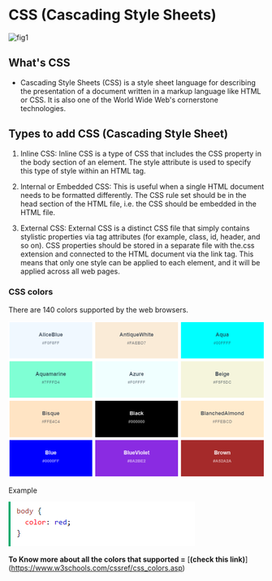# CSS (Cascading Style Sheets) 
![fig1](https://www.freetutorialsplus.com/css-tutorial/images/css-illustration.png)
## What's CSS 
* Cascading Style Sheets (CSS) is a style sheet language for describing the presentation of a document written in a markup language like HTML or CSS. It is also one of the World Wide Web's cornerstone technologies.

## Types to add CSS (Cascading Style Sheet)
1. Inline CSS: Inline CSS is a type of CSS that includes the CSS property in the body section of an element. The style attribute is used to specify this type of style within an HTML tag.
2. Internal or Embedded CSS: This is useful when a single HTML document needs to be formatted differently. The CSS rule set should be in the head section of the HTML file, i.e. the CSS should be embedded in the HTML file.

3. External CSS: External CSS is a distinct CSS file that simply contains stylistic properties via tag attributes (for example, class, id, header, and so on). CSS properties should be stored in a separate file with the.css extension and connected to the HTML document via the link tag. This means that only one style can be applied to each element, and it will be applied across all web pages.

### CSS colors
There are 140 colors supported by the web browsers.

![fig2](c.png)

Example 

![fig3](ex.png)

**To Know more about all the colors that supported =**
[**(check this link)**]
(https://www.w3schools.com/cssref/css_colors.asp)



